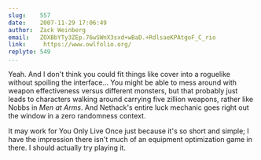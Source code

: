 ```yaml
---
slug:    557
date:    2007-11-29 17:06:49
author:  Zack Weinberg
email:   ZOXBbYTy3ZEp.76wSWnX3sxd+wBaD.+RdlsaeKPAtgoF_C_rio
link:     https://www.owlfolio.org/
replyto: 549
...
```


Yeah.  And I don't think you could fit things like cover into a
roguelike without spoiling the interface...  You might be able to mess
around with weapon effectiveness versus different monsters, but that
probably just leads to characters walking around carrying five zillion
weapons, rather like Nobbs in <i>Men at Arms</i>.  And Nethack's
entire luck mechanic goes right out the window in a zero randomness
context.

It may work for You Only Live Once just because it's so short and
simple; I have the impression there isn't much of an equipment
optimization game in there.  I should actually try playing it.
